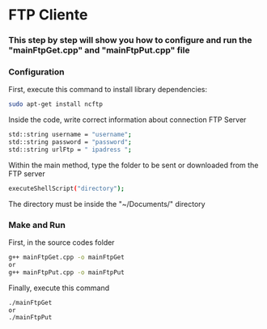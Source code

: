 # FTP Cliente

### This step by step will show you how to configure and run the "mainFtpGet.cpp" and "mainFtpPut.cpp" file

### Configuration 

First, execute this command to install library dependencies:

```sh
sudo apt-get install ncftp
```

Inside the code, write correct information about connection FTP Server

```sh
std::string username = "username";
std::string password = "password";
std::string urlFtp = " ipadress ";
```
Within the main method, type the folder to be sent or downloaded from the FTP server

```sh
executeShellScript("directory");
```

The directory must be inside the "~/Documents/" directory

### Make and Run

First, in the source codes folder

```sh
g++ mainFtpGet.cpp -o mainFtpGet
or
g++ mainFtpPut.cpp -o mainFtpPut
```

Finally, execute this command

```sh
./mainFtpGet
or
./mainFtpPut
```
